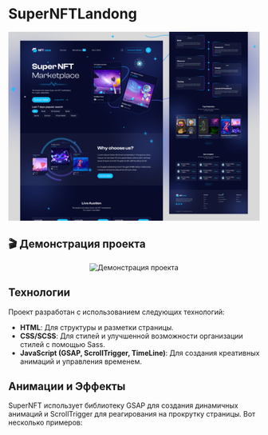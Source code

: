 # SuperNFTLandong

![SuperNFT Logo](README/cover.png)

## 🎬 Демонстрация проекта

<p align="center">
  <img src="./README/SuperNFT-presentation.gif" alt="Демонстрация проекта" width="800"/>
</p>

## Технологии

Проект разработан с использованием следующих технологий:

- **HTML**: Для структуры и разметки страницы.
- **CSS/SCSS**: Для стилей и улучшенной возможности организации стилей с помощью Sass.
- **JavaScript (GSAP, ScrollTrigger, TimeLine)**: Для создания креативных анимаций и управления временем.

## Анимации и Эффекты

SuperNFT использует библиотеку GSAP для создания динамичных анимаций и ScrollTrigger для реагирования на прокрутку страницы. Вот несколько примеров:
